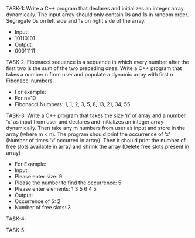 TASK-1: 
Write a C++ program that declares and initializes an integer array dynamically. The input array
should only contain 0s and 1s in random order. Segregate 0s on left side and 1s on right side of
the array.
- Input:
- 10110101
- Output:
- 00011111

TASK-2: 
Fibonacci sequence is a sequence in which every number after the first two is the sum of the two
preceding ones. Write a C++ program that takes a number n from user and populate a dynamic
array with first n Fibonacci numbers.
- For example:
- For n=10
- Fibonacci Numbers: 1, 1, 2, 3, 5, 8, 13, 21, 34, 55

TASK-3: 
Write a C++ program that takes the size ‘n’ of array and a number ‘x’ as input from user and
declares and initializes an integer array dynamically. Then take any m numbers from user as
input and store in the array (where m < n).
The program should print the occurrence of ‘x’ (Number of times ‘x’ occurred in array). Then it
should print the number of free slots available in array and shrink the array (Delete free slots
present in array)

- For Example:
- Input:
- Please enter size: 9
- Please the number to find the occurrence: 5
- Please enter elements: 1 3 5 6 4 5
- Output:
- Occurrence of 5: 2
- Number of free slots: 3

TASK-4: 


TASK-5: 
